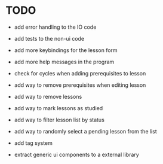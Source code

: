 # TODO

- add error handling to the IO code
- add tests to the non-ui code
- add more keybindings for the lesson form
- add more help messages in the program
- check for cycles when adding prerequisites to lesson

- add way to remove prerequisites when editing lesson
- add way to remove lessons
- add way to mark lessons as studied
- add way to filter lesson list by status
- add way to randomly select a pending lesson from the list
- add tag system
- extract generic ui components to a external library
